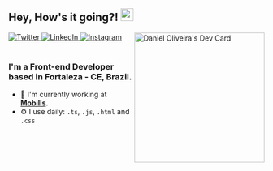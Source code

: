 ## Hey, How's it going?! <img src="https://media.giphy.com/media/hvRJCLFzcasrR4ia7z/giphy.gif" width="25px">

<div align="left">
  <a href="https://twitter.com/daniel0liveir4">
    <img
      src="https://img.shields.io/badge/Twitter-black?style=for-the-badge&logo=twitter"
      alt="Twitter"
    />
  </a>
  <a href="https://www.linkedin.com/in/daniel0liver/">
    <img
      src="https://img.shields.io/badge/Linkedin-black?style=for-the-badge&logo=linkedin"
      alt="LinkedIn"
    />
  </a>
  <a href="https://www.instagram.com/daniel0liveir4/">
    <img
      src="https://img.shields.io/badge/Instagram-black?style=for-the-badge&logo=instagram"
      alt="Instagram"
    />
  </a>

  </a>
  <a href="https://app.daily.dev/daniel0liver">
    <img 
      width="256" 
      align="right"
      alt="Daniel Oliveira's Dev Card"
      src="https://api.daily.dev/devcards/4de1c65c10674dc9a416af70a569304c.png?r=4f2" 
    />
  </a>
</div>

<br />

### I'm a Front-end Developer based in Fortaleza - CE, Brazil.

- 🏢  I'm currently working at **[Mobills](https://www.mobills.com.br/).**
- ⚙️  I use daily: `.ts`, `.js`, `.html` and `.css`
